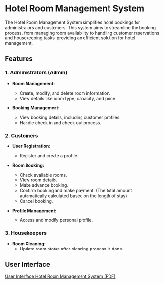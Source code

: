 # Hotel Room Management System

The Hotel Room Management System simplifies hotel bookings for administrators and customers. This system aims to streamline the booking process, from managing room availability to handling customer reservations and housekeeping tasks, providing an efficient solution for hotel management.

## Features

### 1. Administrators (Admin)

- **Room Management:**
  - Create, modify, and delete room information.
  - View details like room type, capacity, and price.

- **Booking Management:**
  - View booking details, including customer profiles.
  - Handle check in and check out process.

### 2. Customers

- **User Registration:**
  - Register and create a profile.

- **Room Booking:**
  - Check available rooms.
  - View room details.
  - Make advance booking.
  - Confirm booking and make payment. (The total amount automatically calculated based on the length of stay)
  - Cancel booking.

- **Profile Management:**
  - Access and modify personal profile.
 
### 3. Housekeepers

- **Room Cleaning:**
  - Update room status after cleaning process is done.

## User Interface

[User Interface Hotel Room Management System (PDF)](Hotel%20-%20Project%20Description.pdf)
